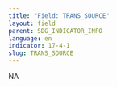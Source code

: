 ```yaml
---
title: "Field: TRANS_SOURCE"
layout: field
parent: SDG_INDICATOR_INFO
language: en
indicator: 17-4-1
slug: TRANS_SOURCE
---
```

NA
